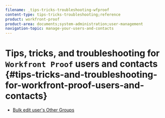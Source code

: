 ```yaml
---
filename: _tips-tricks-troubleshooting-wfproof
content-type: tips-tricks-troubleshooting;reference
product: workfront-proof
product-area: documents;system-administration;user-management
navigation-topic: manage-your-users-and-contacts
---
```





# Tips, tricks, and troubleshooting for `Workfront Proof` users and contacts {#tips-tricks-and-troubleshooting-for-workfront-proof-users-and-contacts}




* [Bulk edit user's Other Groups](bulk-edit-users-other-groups.md) 


